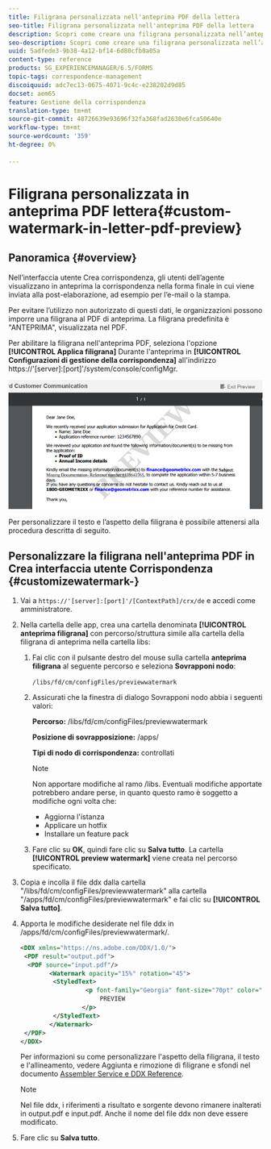 ```yaml
---
title: Filigrana personalizzata nell'anteprima PDF della lettera
seo-title: Filigrana personalizzata nell'anteprima PDF della lettera
description: Scopri come creare una filigrana personalizzata nell’anteprima PDF della lettera.
seo-description: Scopri come creare una filigrana personalizzata nell’anteprima PDF della lettera.
uuid: 5adfede3-9b38-4a12-bf14-6d80cfb0a05a
content-type: reference
products: SG_EXPERIENCEMANAGER/6.5/FORMS
topic-tags: correspondence-management
discoiquuid: adc7ec13-0675-4071-9c4c-e238202d9d85
docset: aem65
feature: Gestione della corrispondenza
translation-type: tm+mt
source-git-commit: 48726639e93696f32fa368fad2630e6fca50640e
workflow-type: tm+mt
source-wordcount: '359'
ht-degree: 0%

---
```



# Filigrana personalizzata in anteprima PDF lettera{#custom-watermark-in-letter-pdf-preview}

## Panoramica {#overview}

Nell’interfaccia utente Crea corrispondenza, gli utenti dell’agente visualizzano in anteprima la corrispondenza nella forma finale in cui viene inviata alla post-elaborazione, ad esempio per l’e-mail o la stampa.

Per evitare l’utilizzo non autorizzato di questi dati, le organizzazioni possono imporre una filigrana al PDF di anteprima. La filigrana predefinita è &quot;ANTEPRIMA&quot;, visualizzata nel PDF.

Per abilitare la filigrana nell&#39;anteprima PDF, seleziona l&#39;opzione **[!UICONTROL Applica filigrana]** Durante l&#39;anteprima in **[!UICONTROL Configurazioni di gestione della corrispondenza]** all&#39;indirizzo https://&#39;[server]:[port]&#39;/system/console/configMgr.

![filigrana predefinita](assets/default-watermark.png)

Per personalizzare il testo e l’aspetto della filigrana è possibile attenersi alla procedura descritta di seguito.

## Personalizzare la filigrana nell&#39;anteprima PDF in Crea interfaccia utente Corrispondenza {#customizewatermark-}

1. Vai a `https://'[server]:[port]'/[ContextPath]/crx/de` e accedi come amministratore.
1. Nella cartella delle app, crea una cartella denominata **[!UICONTROL anteprima filigrana]** con percorso/struttura simile alla cartella della filigrana di anteprima nella cartella libs:

   1. Fai clic con il pulsante destro del mouse sulla cartella **anteprima filigrana** al seguente percorso e seleziona **Sovrapponi nodo**:

      `/libs/fd/cm/configFiles/previewwatermark`

   1. Assicurati che la finestra di dialogo Sovrapponi nodo abbia i seguenti valori:

      **Percorso:** /libs/fd/cm/configFiles/previewwatermark

      **Posizione di sovrapposizione:** /apps/

      **Tipi di nodo di corrispondenza:** controllati

      >[!NOTE]
      >
      >Non apportare modifiche al ramo /libs. Eventuali modifiche apportate potrebbero andare perse, in quanto questo ramo è soggetto a modifiche ogni volta che:
      >
      >    
      >    
      >    * Aggiorna l&#39;istanza
      >    * Applicare un hotfix
      >    * Installare un feature pack


   1. Fare clic su **OK**, quindi fare clic su **Salva tutto**. La cartella **[!UICONTROL preview watermark]** viene creata nel percorso specificato.



1. Copia e incolla il file ddx dalla cartella &quot;/libs/fd/cm/configFiles/previewwatermark&quot; alla cartella &quot;/apps/fd/cm/configFiles/previewwatermark&quot; e fai clic su **[!UICONTROL Salva tutto]**.
1. Apporta le modifiche desiderate nel file ddx in /apps/fd/cm/configFiles/previewwatermark/.

   ```xml
   <DDX xmlns="https://ns.adobe.com/DDX/1.0/">
    <PDF result="output.pdf">
     <PDF source="input.pdf"/>
           <Watermark opacity="15%" rotation="45">
            <StyledText>
                     <p font-family="Georgia" font-size="70pt" color="black" font-weight="bold">
                         PREVIEW
                    </p>
            </StyledText>
           </Watermark>
    </PDF>
   </DDX>
   ```

   Per informazioni su come personalizzare l&#39;aspetto della filigrana, il testo e l&#39;allineamento, vedere Aggiunta e rimozione di filigrane e sfondi nel documento [Assembler Service e DDX Reference](https://help.adobe.com/en_US/livecycle/11.0/ddxRef.pdf).

   >[!NOTE]
   >
   >Nel file ddx, i riferimenti a risultato e sorgente devono rimanere inalterati in output.pdf e input.pdf. Anche il nome del file ddx non deve essere modificato.

1. Fare clic su **Salva tutto**.

